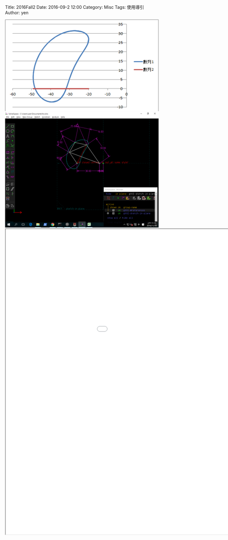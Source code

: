 Title: 2016Fall2
Date: 2016-09-2 12:00
Category: Misc
Tags: 使用導引
Author: yen



<!-- PELICAN_END_SUMMARY -->

<img src="./../data/12.png" width="800" />

<img src="./../data/121.png" width="800" />

<iframe src="file:///Y:/2016fallcadp_hw/data/test.html" width="1200" height="1000" ></iframe>
